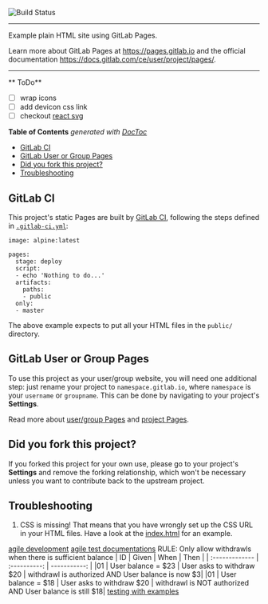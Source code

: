 ![Build Status](https://gitlab.com/pages/plain-html/badges/master/build.svg)

---

Example plain HTML site using GitLab Pages.

Learn more about GitLab Pages at https://pages.gitlab.io and the official
documentation https://docs.gitlab.com/ce/user/project/pages/.

---

<!-- START doctoc generated TOC please keep comment here to allow auto update -->
<!-- DON'T EDIT THIS SECTION, INSTEAD RE-RUN doctoc TO UPDATE -->

** ToDo**

- [ ] wrap icons <!-- <i class="devicon-javascript-plain"></i></code></pre> -->
- [ ] add devicon css link <!-- <link rel="stylesheet" href="https://cdn.jsdelivr.net/gh/devicons/devicon@v2.9.0/devicon.min.css">
                  -->
- [ ] checkout [react svg](https://dev.to/ianholden/using-svg-icons-in-your-react-developer-portfolio-project-1f1c)

 <!-- free harvard courses https://online-learning.harvard.edu/catalog/free  -->
 <!-- Global react state https://www.basefactor.com/global-state-with-react  -->
 <!-- JS functional programming https://medium.com/swlh/functional-programming-with-javascript-reduce-curry-fe999af500f4  -->
 <!-- PY functional programming https://melvinkoh.me/amp/understanding-the-python-reduce-function-with-examples-ck7mzz8l200na8ss1ogdvw5c5  -->

**Table of Contents** _generated with [DocToc](https://github.com/thlorenz/doctoc)_

- [GitLab CI](#gitlab-ci)
- [GitLab User or Group Pages](#gitlab-user-or-group-pages)
- [Did you fork this project?](#did-you-fork-this-project)
- [Troubleshooting](#troubleshooting)

<!-- END doctoc generated TOC please keep comment here to allow auto update -->

## GitLab CI

This project's static Pages are built by [GitLab CI][ci], following the steps
defined in [`.gitlab-ci.yml`](.gitlab-ci.yml):

```
image: alpine:latest

pages:
  stage: deploy
  script:
  - echo 'Nothing to do...'
  artifacts:
    paths:
    - public
  only:
  - master
```

The above example expects to put all your HTML files in the `public/` directory.

## GitLab User or Group Pages

To use this project as your user/group website, you will need one additional
step: just rename your project to `namespace.gitlab.io`, where `namespace` is
your `username` or `groupname`. This can be done by navigating to your
project's **Settings**.

Read more about [user/group Pages][userpages] and [project Pages][projpages].

## Did you fork this project?

If you forked this project for your own use, please go to your project's
**Settings** and remove the forking relationship, which won't be necessary
unless you want to contribute back to the upstream project.

## Troubleshooting

1. CSS is missing! That means that you have wrongly set up the CSS URL in your
   HTML files. Have a look at the [index.html] for an example.

[ci]: https://about.gitlab.com/gitlab-ci/
[index.html]: https://gitlab.com/pages/plain-html/blob/master/public/index.html
[userpages]: https://docs.gitlab.com/ce/user/project/pages/introduction.html#user-or-group-pages
[projpages]: https://docs.gitlab.com/ce/user/project/pages/introduction.html#project-pages

[agile development](https://openclassrooms.com/en/courses/4544611-write-agile-documentation-user-stories-acceptance-tests/4821601-follow-an-in-depth-example-of-creating-user-stories)
[agile test documentations](https://openclassrooms.com/en/courses/4544611-write-agile-documentation-user-stories-acceptance-tests/4810081-writing-acceptance-tests)
RULE: Only allow withdrawls when there is sufficient balance
| ID | Given | When | Then |
| :------------- | :----------: | -----------: |
|01 | User balance = $23 | User asks to withdraw $20 | withdrawl is authorized AND User balance is now $3|
|01 | User balance = $18 | User asks to withdraw $20 | withdrawl is NOT authorized AND User balance is still $18|
[testing with examples](https://gojko.net/assets/tre-small.png)

